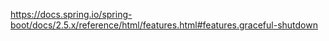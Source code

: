 
https://docs.spring.io/spring-boot/docs/2.5.x/reference/html/features.html#features.graceful-shutdown  
